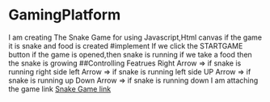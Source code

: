 # GamingPlatform
I am creating The Snake Game for using Javascript,Html canvas if the game it is snake and food is created
#implement
 If we click the STARTGAME button if the game is opened,then snake is running if we take a food then the snake is growing 
##Controlling Featrues
    Right Arrow => if snake is running right side
    left Arrow => if snake is running left side
    UP Arrow => if snake is running up 
    Down Arrow => if snake is running down 
    I am attaching the game link
[Snake Game link](https://drajkumard.github.io/GamingPlatform/)
